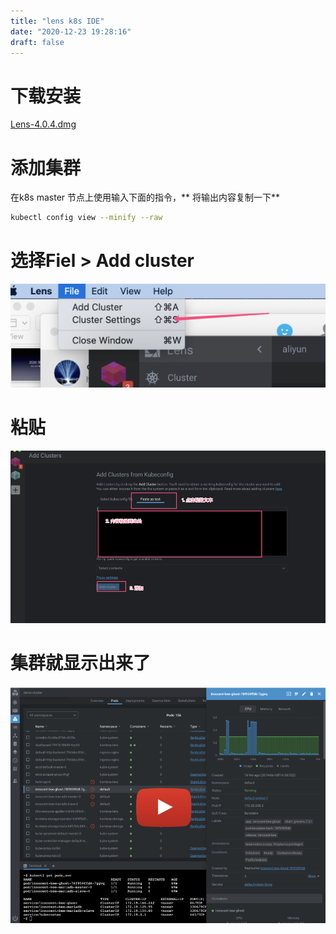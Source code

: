 ```yaml
---
title: "lens k8s IDE"
date: "2020-12-23 19:28:16"
draft: false
---
```


# 下载安装

[Lens-4.0.4.dmg](https://www.yuque.com/attachments/yuque/0/2020/dmg/280451/1608723355915-643e36ab-7e24-4412-a5fc-5be9f03d4cea.dmg?_lake_card=%7B%22uid%22%3A%221608723332085-0%22%2C%22src%22%3A%22https%3A%2F%2Fwww.yuque.com%2Fattachments%2Fyuque%2F0%2F2020%2Fdmg%2F280451%2F1608723355915-643e36ab-7e24-4412-a5fc-5be9f03d4cea.dmg%22%2C%22name%22%3A%22Lens-4.0.4.dmg%22%2C%22size%22%3A128698408%2C%22type%22%3A%22%22%2C%22ext%22%3A%22dmg%22%2C%22progress%22%3A%7B%22percent%22%3A99%7D%2C%22status%22%3A%22done%22%2C%22percent%22%3A0%2C%22id%22%3A%2208dCP%22%2C%22card%22%3A%22file%22%7D)





# 添加集群
在k8s master 节点上使用输入下面的指令，** 将输出内容复制一下**

```bash
kubectl config view --minify --raw
```


# 选择Fiel > Add cluster

![](2022-10-29-19-37-01.png)


# 粘贴

![](2022-10-29-19-37-14.png)


# 集群就显示出来了

![](2022-10-29-19-37-25.png)